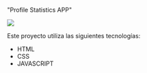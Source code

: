 "Profile Statistics APP"

![](https://res.cloudinary.com/dwxhsdpc7/image/upload/v1703211960/Profile_Statistics_ro8o5w.png)

Este proyecto utiliza las siguientes tecnologías:

- HTML
- CSS
- JAVASCRIPT
